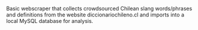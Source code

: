 Basic webscraper that collects crowdsourced Chilean slang words/phrases and definitions from the website diccionariochileno.cl and imports into a local MySQL database for analysis.
